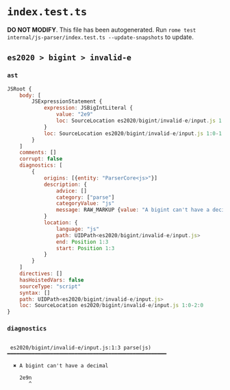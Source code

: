 # `index.test.ts`

**DO NOT MODIFY**. This file has been autogenerated. Run `rome test internal/js-parser/index.test.ts --update-snapshots` to update.

## `es2020 > bigint > invalid-e`

### `ast`

```javascript
JSRoot {
	body: [
		JSExpressionStatement {
			expression: JSBigIntLiteral {
				value: "2e9"
				loc: SourceLocation es2020/bigint/invalid-e/input.js 1:0-1:4
			}
			loc: SourceLocation es2020/bigint/invalid-e/input.js 1:0-1:4
		}
	]
	comments: []
	corrupt: false
	diagnostics: [
		{
			origins: [{entity: "ParserCore<js>"}]
			description: {
				advice: []
				category: ["parse"]
				categoryValue: "js"
				message: RAW_MARKUP {value: "A bigint can't have a decimal"}
			}
			location: {
				language: "js"
				path: UIDPath<es2020/bigint/invalid-e/input.js>
				end: Position 1:3
				start: Position 1:3
			}
		}
	]
	directives: []
	hasHoistedVars: false
	sourceType: "script"
	syntax: []
	path: UIDPath<es2020/bigint/invalid-e/input.js>
	loc: SourceLocation es2020/bigint/invalid-e/input.js 1:0-2:0
}
```

### `diagnostics`

```

 es2020/bigint/invalid-e/input.js:1:3 parse(js) ━━━━━━━━━━━━━━━━━━━━━━━━━━━━━━━━━━━━━━━━━━━━━━━━━━━━

  ✖ A bigint can't have a decimal

    2e9n
       ^


```
